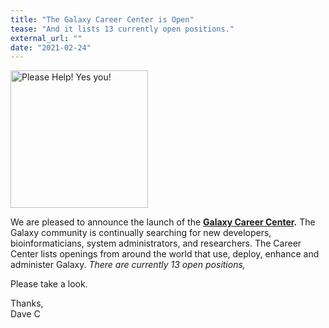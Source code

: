 ```yaml
---
title: "The Galaxy Career Center is Open"
tease: "And it lists 13 currently open positions."
external_url: ""
date: "2021-02-24"
---
```


[<div class='right'><img src="/src/images/GalaxyIsExpandingCloud.png" alt="Please Help! Yes you!" width="220" /></div>](/src/careers/index.md)

We are pleased to announce the launch of the **[Galaxy Career Center](/src/careers/index.md).**  The Galaxy community is continually searching for new developers, bioinformaticians, system administrators, and researchers. The Career Center lists openings from around the world that use, deploy, enhance and administer Galaxy.  *There are currently 13 open positions,*

Please take a look.

Thanks,<br />
Dave C

